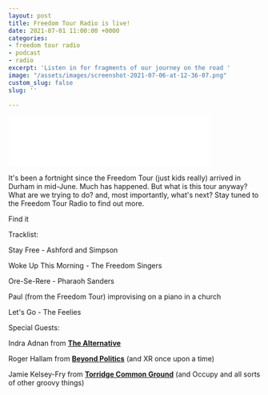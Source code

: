 ```yaml
---
layout: post
title: Freedom Tour Radio is live!
date: 2021-07-01 11:00:00 +0000
categories:
- freedom tour radio
- podcast
- radio
excerpt: 'Listen in for fragments of our journey on the road '
image: "/assets/images/screenshot-2021-07-06-at-12-36-07.png"
custom_slug: false
slug: ''

---
```

<iframe src="[https://anchor.fm/greg775/embed/episodes/Freedom-Tour-Radio---intro-episode-e13op0g](https://anchor.fm/greg775/embed/episodes/Freedom-Tour-Radio---intro-episode-e13op0g "https://anchor.fm/greg775/embed/episodes/Freedom-Tour-Radio---intro-episode-e13op0g")" height="102px" width="400px" frameborder="0" scrolling="no"></iframe>

It's been a fortnight since the Freedom Tour (just kids really) arrived in Durham in mid-June. Much has happened. But what is this tour anyway? What are we trying to do? and, most importantly, what's next? Stay tuned to the Freedom Tour Radio to find out more.

  
Find it 

Tracklist:

  
Stay Free - Ashford and Simpson

Woke Up This Morning - The Freedom Singers

Ore-Se-Rere - Pharaoh Sanders

Paul (from the Freedom Tour) improvising on a piano in a church

Let's Go - The Feelies

Special Guests:

Indra Adnan from [**The Alternative**](https://www.thealternative.org.uk/)

Roger Hallam from [**Beyond Politics**](https://burningpink.earth/) (and XR once upon a time)

Jamie Kelsey-Fry from [**Torridge Common Ground**](https://www.torridgecommonground.org.uk/) (and Occupy and all sorts of other groovy things)